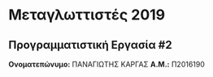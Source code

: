 # Μεταγλωττιστές 2019
## Προγραμματιστική Εργασία #2

**Ονοματεπώνυμο:** ΠΑΝΑΓΙΩΤΗΣ ΚΑΡΓΑΣ
**Α.Μ.:** Π2016190


